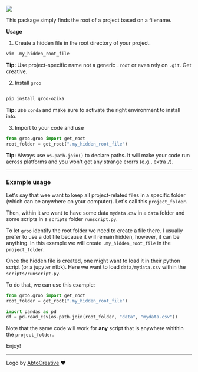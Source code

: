 ![](src/groo/groo.png)



This package simply finds the root of a project based on a filename.

**Usage**

1. Create a hidden file in the root directory of your project.

```bash
vim .my_hidden_root_file
```
**Tip:** Use project-specific name not a generic `.root` or even rely on `.git`. Get creative.

2. Install `groo`

```bash

pip install groo-ozika

```
**Tip:** use `conda` and make sure to activate the right environment to install into.

3. Import to your code and use


```python
from groo.groo import get_root
root_folder = get_root(".my_hidden_root_file")
```

**Tip:** Always use `os.path.join()` to declare paths. It will make your code run across platforms and you won't get any strange erorrs (e.g., extra `/`).


---

### Example usage

Let's say that wee want to keep all project-related files in a specific folder (which can be anywhere on your computer). Let's call this `project_folder`.

Then, within it we want to have some data `mydata.csv` in a `data` folder and some scripts in a `scripts` folder `runscript.py`.

To let `groo` identify the root folder we need to create a file there. I usually prefer to use a dot file because it will remain hidden, however, it can be anything. In this example we will create `.my_hidden_root_file` in the `project_folder`.

Once the hidden file is created, one might want to load it in their python script (or a jupyter ntbk). Here we want to load `data/mydata.csv` within the `scripts/runscript.py`.

To do that, we can use this example:
```python
from groo.groo import get_root
root_folder = get_root(".my_hidden_root_file")

import pandas as pd
df = pd.read_csv(os.path.join(root_folder, "data", "mydata.csv"))

```
Note that the same code will work for **any** script that is anywhere whithin the `project_folder`.

Enjoy!


---
Logo by [AbtoCreative](https://www.flaticon.com/authors/abtocreative) :heart:
